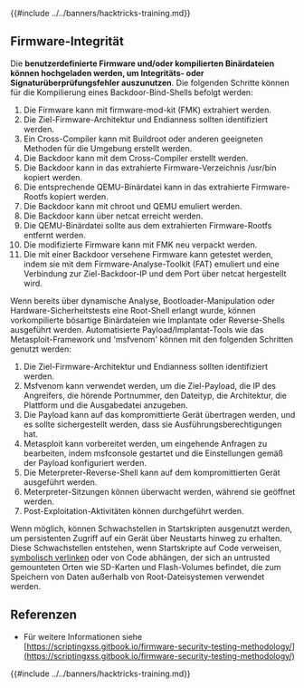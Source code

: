 {{#include ../../banners/hacktricks-training.md}}

## Firmware-Integrität

Die **benutzerdefinierte Firmware und/oder kompilierten Binärdateien können hochgeladen werden, um Integritäts- oder Signaturüberprüfungsfehler auszunutzen**. Die folgenden Schritte können für die Kompilierung eines Backdoor-Bind-Shells befolgt werden:

1. Die Firmware kann mit firmware-mod-kit (FMK) extrahiert werden.
2. Die Ziel-Firmware-Architektur und Endianness sollten identifiziert werden.
3. Ein Cross-Compiler kann mit Buildroot oder anderen geeigneten Methoden für die Umgebung erstellt werden.
4. Die Backdoor kann mit dem Cross-Compiler erstellt werden.
5. Die Backdoor kann in das extrahierte Firmware-Verzeichnis /usr/bin kopiert werden.
6. Die entsprechende QEMU-Binärdatei kann in das extrahierte Firmware-Rootfs kopiert werden.
7. Die Backdoor kann mit chroot und QEMU emuliert werden.
8. Die Backdoor kann über netcat erreicht werden.
9. Die QEMU-Binärdatei sollte aus dem extrahierten Firmware-Rootfs entfernt werden.
10. Die modifizierte Firmware kann mit FMK neu verpackt werden.
11. Die mit einer Backdoor versehene Firmware kann getestet werden, indem sie mit dem Firmware-Analyse-Toolkit (FAT) emuliert und eine Verbindung zur Ziel-Backdoor-IP und dem Port über netcat hergestellt wird.

Wenn bereits über dynamische Analyse, Bootloader-Manipulation oder Hardware-Sicherheitstests eine Root-Shell erlangt wurde, können vorkompilierte bösartige Binärdateien wie Implantate oder Reverse-Shells ausgeführt werden. Automatisierte Payload/Implantat-Tools wie das Metasploit-Framework und 'msfvenom' können mit den folgenden Schritten genutzt werden:

1. Die Ziel-Firmware-Architektur und Endianness sollten identifiziert werden.
2. Msfvenom kann verwendet werden, um die Ziel-Payload, die IP des Angreifers, die hörende Portnummer, den Dateityp, die Architektur, die Plattform und die Ausgabedatei anzugeben.
3. Die Payload kann auf das kompromittierte Gerät übertragen werden, und es sollte sichergestellt werden, dass sie Ausführungsberechtigungen hat.
4. Metasploit kann vorbereitet werden, um eingehende Anfragen zu bearbeiten, indem msfconsole gestartet und die Einstellungen gemäß der Payload konfiguriert werden.
5. Die Meterpreter-Reverse-Shell kann auf dem kompromittierten Gerät ausgeführt werden.
6. Meterpreter-Sitzungen können überwacht werden, während sie geöffnet werden.
7. Post-Exploitation-Aktivitäten können durchgeführt werden.

Wenn möglich, können Schwachstellen in Startskripten ausgenutzt werden, um persistenten Zugriff auf ein Gerät über Neustarts hinweg zu erhalten. Diese Schwachstellen entstehen, wenn Startskripte auf Code verweisen, [symbolisch verlinken](https://www.chromium.org/chromium-os/chromiumos-design-docs/hardening-against-malicious-stateful-data) oder von Code abhängen, der sich an untrusted gemounteten Orten wie SD-Karten und Flash-Volumes befindet, die zum Speichern von Daten außerhalb von Root-Dateisystemen verwendet werden.

## Referenzen

- Für weitere Informationen siehe [https://scriptingxss.gitbook.io/firmware-security-testing-methodology/](https://scriptingxss.gitbook.io/firmware-security-testing-methodology/)

{{#include ../../banners/hacktricks-training.md}}
